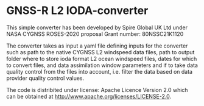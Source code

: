# GNSS-R L2 IODA-converter

This simple converter has been developed by Spire Global UK Ltd under NASA CYGNSS ROSES-2020 proposal Grant number: 80NSSC21K1120

The converter takes as input a yaml file defining inputs for the converter such as path to the native CYGNSS L2 windspeed data files, path to output folder where to store ioda format L2 ocean windspeed files, dates for which to convert files, and data assimilation window parameters and if to take data quality control from the files into account, i.e. filter the data based on data provider quality control values. 

The code is distribited under license: Apache Licence Version 2.0
 which can be obtained at http://www.apache.org/licenses/LICENSE-2.0.
